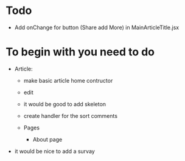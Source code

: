# Todo

- Add onChange for button (Share add More) in MainArticleTitle.jsx

# To begin with you need to do

- Article:

  - make basic article home contructor
  - edit
  - it would be good to add skeleton
  - create handler for the sort comments

  - Pages
    - About page

- it would be nice to add a survay
